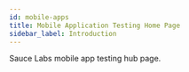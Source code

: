 ```yaml
---
id: mobile-apps
title: Mobile Application Testing Home Page
sidebar_label: Introduction
---
```


Sauce Labs mobile app testing hub page.